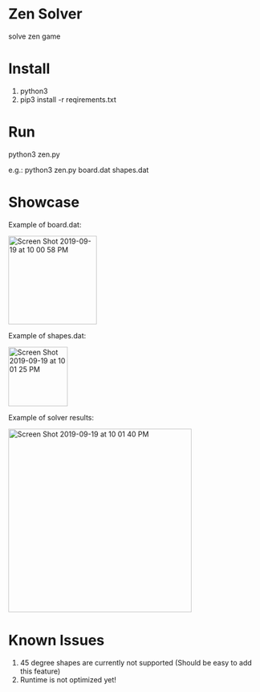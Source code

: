 # Zen Solver
solve zen game
# Install
  1. python3
  2. pip3 install -r reqirements.txt
# Run
python3 zen.py <your board input> <your shape input>

e.g.:
  python3 zen.py board.dat shapes.dat
# Showcase
Example of board.dat:

<img width="176" alt="Screen Shot 2019-09-19 at 10 00 58 PM" src="https://user-images.githubusercontent.com/55373469/65300664-2278e080-db29-11e9-91f3-3032e51b7068.png">



Example of shapes.dat:

<img width="118" alt="Screen Shot 2019-09-19 at 10 01 25 PM" src="https://user-images.githubusercontent.com/55373469/65300707-53591580-db29-11e9-9b4c-ccc173591f88.png">



Example of solver results:

<img width="365" alt="Screen Shot 2019-09-19 at 10 01 40 PM" src="https://user-images.githubusercontent.com/55373469/65300758-7a174c00-db29-11e9-9f72-e38d158a4a04.png">

# Known Issues
1. 45 degree shapes are currently not supported (Should be easy to add this feature)
2. Runtime is not optimized yet!
